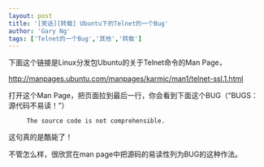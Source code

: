 ```yaml
---
layout: post
title: '[笑话][转载] Ubuntu下的Telnet的一个Bug'
author: 'Gary Ng'
tags: ['Telnet的一个Bug','其他','转载']
---
```


  

下面这个链接是Linux分发包Ubuntu的关于Telnet命令的Man Page，

<http://manpages.ubuntu.com/manpages/karmic/man1/telnet-ssl.1.html>

打开这个Man
Page，把页面拉到最后一行，你会看到下面这个BUG（“BUGS：源代码不易读！”）

```
     The source code is not comprehensible.
```

  
 这句真的是酷毙了！  
  
 不管怎么样，很欣赏在man page中把源码的易读性列为BUG的这种作法。  
  

